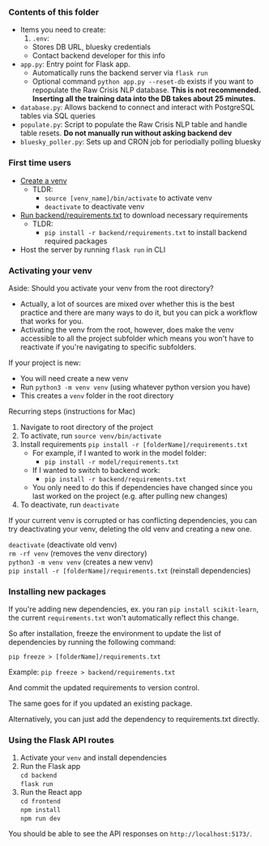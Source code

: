 ### Contents of this folder
  - Items you need to create:
    1. `.env`:
      - Stores DB URL, bluesky credentials
      - Contact backend developer for this info
  - `app.py`: Entry point for Flask app.
    - Automatically runs the backend server via `flask run`
    - Optional command `python app.py --reset-db` exists if you want to repopulate the Raw Crisis NLP database. **This is not recommended. Inserting all the training data into the DB takes about 25 minutes.**
  - `database.py`: Allows backend to connect and interact with PostgreSQL tables via SQL queries
  - `populate.py`: Script to populate the Raw Crisis NLP table and handle table resets. **Do not manually run without asking backend dev**
  - `bluesky_poller.py`: Sets up and CRON job for periodially polling bluesky

### First time users
  - [Create a venv](#activating-your-venv)
    - TLDR: 
      - `source [venv_name]/bin/activate` to activate venv
      - `deactivate` to deactivate venv
  - [Run backend/requirements.txt](#installing-new-packages) to download necessary requirements
    - TLDR:
      - `pip install -r backend/requirements.txt` to install backend required packages
  - Host the server by running `flask run` in CLI

### Activating your venv 

Aside: Should you activate your venv from the root directory?
  - Actually, a lot of sources are mixed over whether this is the best practice and there are many ways to do it, but you can pick a workflow that works for you. 
  - Activating the venv from the root, however, does make the venv accessible to all the project subfolder which means you won't have to reactivate if you're navigating to specific subfolders. 

If your project is new: 
  - You will need create a new venv
  - Run `python3 -m venv venv` (using whatever python version you have)
  - This creates a `venv` folder in the root directory

Recurring steps (instructions for Mac)
1. Navigate to root directory of the project 
2. To activate, run `source venv/bin/activate` 
3. Install requirements `pip install -r [folderName]/requirements.txt`
    - For example, if I wanted to work in the model folder: 
      - `pip install -r model/requirements.txt`
    - If I wanted to switch to backend work: 
       - `pip install -r backend/requirements.txt`
    - You only need to do this if dependencies have changed since you last worked on the project (e.g. after pulling new changes)
4. To deactivate, run `deactivate`


If your current venv is corrupted or has conflicting dependencies, you can try deactivating your venv, deleting the old venv and creating a new one. 

`deactivate` (deactivate old venv)  
`rm -rf venv`  (removes the venv directory)  
`python3 -m venv venv` (creates a new venv)  
`pip install -r [folderName]/requirements.txt` (reinstall dependencies)

### Installing new packages 

If you're adding new dependencies, ex. you ran `pip install scikit-learn`,  the current `requirements.txt` won't automatically reflect this change. 

So after installation, freeze the environment to update the list of dependencies by running the following command:

`pip freeze > [folderName]/requirements.txt` 

  Example: `pip freeze > backend/requirements.txt` 

And commit the updated requirements to version control. 

The same goes for if you updated an existing package. 

Alternatively, you can just add the dependency to requirements.txt directly. 


### Using the Flask API routes 

1. Activate your `venv` and install dependencies
2. Run the Flask app \
    `cd backend` \
    `flask run`
3. Run the React app \
    `cd frontend` \
    `npm install` \
    `npm run dev`

You should be able to see the API responses on `http://localhost:5173/`.


